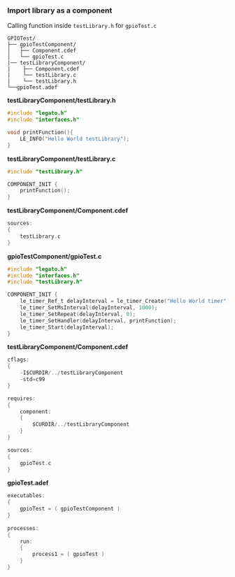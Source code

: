 ### Import library as a component

Calling function inside ``testLibrary.h`` for ``gpioTest.c``

```
GPIOTest/
├── gpioTestComponent/
│   ├── Component.cdef
│   └── gpioTest.c
|── testLibraryComponent/
|    ├── Component.cdef
|    └── testLibrary.c
|    └── testLibrary.h
└──gpioTest.adef
```

**testLibraryComponent/testLibrary.h**

```c
#include "legato.h"
#include "interfaces.h"

void printFunction(){
    LE_INFO("Hello World testLibrary");
}
```

**testLibraryComponent/testLibrary.c**

```c
#include "testLibrary.h"

COMPONENT_INIT {
    printFunction();
}
```
**testLibraryComponent/Component.cdef**
```c
sources:
{
    testLibrary.c
}
```


**gpioTestComponent/gpioTest.c**

```c
#include "legato.h"
#include "interfaces.h"
#include "testLibrary.h"

COMPONENT_INIT {
    le_timer_Ref_t delayInterval = le_timer_Create("Hello World timer");
    le_timer_SetMsInterval(delayInterval, 1000);
    le_timer_SetRepeat(delayInterval, 0);
	le_timer_SetHandler(delayInterval, printFunction);
    le_timer_Start(delayInterval);
}
```

**testLibraryComponent/Component.cdef**
```c
cflags:
{
    -I$CURDIR/../testLibraryComponent
    -std=c99
}

requires:
{
    component:
    {
        $CURDIR/../testLibraryComponent
    }
}

sources:
{
    gpioTest.c
}
```
**gpioTest.adef**
```c
executables:
{
    gpioTest = ( gpioTestComponent )
}
 
processes:
{
    run:
    {
        process1 = ( gpioTest )
    }
}
```